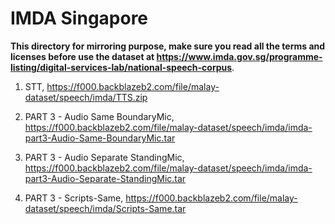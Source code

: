 # IMDA Singapore

**This directory for mirroring purpose, make sure you read all the terms and licenses before use the dataset at https://www.imda.gov.sg/programme-listing/digital-services-lab/national-speech-corpus**.

1. STT, https://f000.backblazeb2.com/file/malay-dataset/speech/imda/TTS.zip

2. PART 3 - Audio Same BoundaryMic, https://f000.backblazeb2.com/file/malay-dataset/speech/imda/imda-part3-Audio-Same-BoundaryMic.tar

3. PART 3 - Audio Separate StandingMic, https://f000.backblazeb2.com/file/malay-dataset/speech/imda/imda-part3-Audio-Separate-StandingMic.tar

4. PART 3 - Scripts-Same, https://f000.backblazeb2.com/file/malay-dataset/speech/imda/Scripts-Same.tar